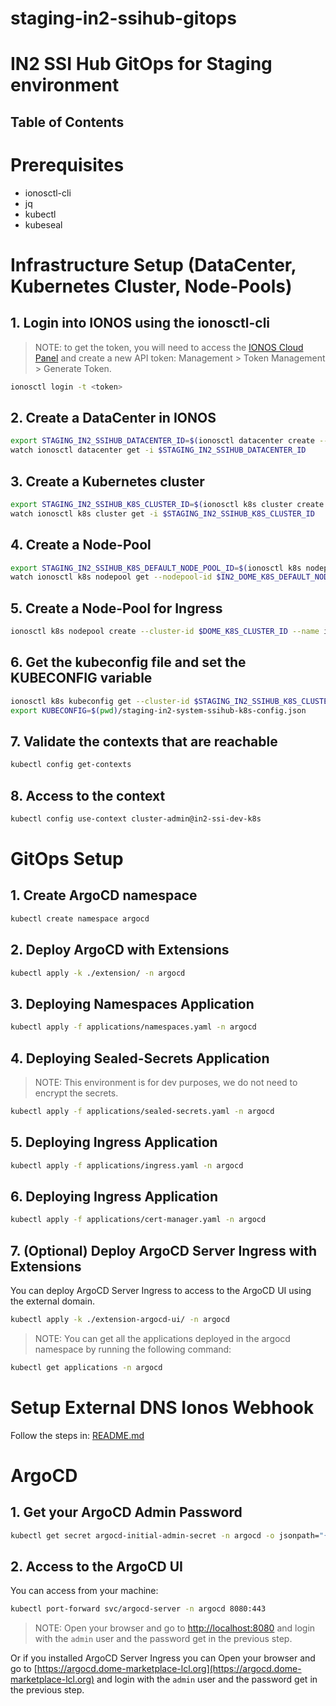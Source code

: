 # staging-in2-ssihub-gitops

<h1>IN2 SSI Hub GitOps for Staging environment</h1>

<h2>Table of Contents</h2>

# Prerequisites

- ionosctl-cli
- jq
- kubectl
- kubeseal

# Infrastructure Setup (DataCenter, Kubernetes Cluster, Node-Pools)

## 1. Login into IONOS using the ionosctl-cli

> NOTE: to get the token, you will need to access the [IONOS Cloud Panel](https://dcd.ionos.com/) and create a new API
> token: Management > Token Management > Generate Token.

```bash
ionosctl login -t <token>
```

## 2. Create a DataCenter in IONOS

```bash
export STAGING_IN2_SSIHUB_DATACENTER_ID=$(ionosctl datacenter create --name in2-ssi-dev -o json | jq -r '.items[0].id')
watch ionosctl datacenter get -i $STAGING_IN2_SSIHUB_DATACENTER_ID
```

## 3. Create a Kubernetes cluster

```bash
export STAGING_IN2_SSIHUB_K8S_CLUSTER_ID=$(ionosctl k8s cluster create --name in2-ssi-dev-k8s -o json | jq -r '.items[0].id')
watch ionosctl k8s cluster get -i $STAGING_IN2_SSIHUB_K8S_CLUSTER_ID
```

## 4. Create a Node-Pool

```bash
export STAGING_IN2_SSIHUB_K8S_DEFAULT_NODE_POOL_ID=$(ionosctl k8s nodepool create --cluster-id $DOME_K8S_CLUSTER_ID --name default-pool --node-count 4 --ram 32768 --storage-size 100 --storage-type SSD --datacenter-id $DOME_DATACENTER_ID --cpu-family "INTEL_SKYLAKE"  -o json | jq -r '.items[0].id')
watch ionosctl k8s nodepool get --nodepool-id $IN2_DOME_K8S_DEFAULT_NODEPOOL_ID --cluster-id $STAGING_IN2_SSIHUB_K8S_CLUSTER_ID
```

## 5. Create a Node-Pool for Ingress

```bash
ionosctl k8s nodepool create --cluster-id $DOME_K8S_CLUSTER_ID --name ingress-pool --node-count 1 --ram 4096 --storage-size 10 --storage-type SSD --datacenter-id $DOME_DATACENTER_ID --cpu-family "INTEL_SKYLAKE" --labels nodepool=ingress
```

## 6. Get the kubeconfig file and set the KUBECONFIG variable

```bash
ionosctl k8s kubeconfig get --cluster-id $STAGING_IN2_SSIHUB_K8S_CLUSTER_ID > staging-in2-system-ssihub-k8s-config.json
export KUBECONFIG=$(pwd)/staging-in2-system-ssihub-k8s-config.json
```

## 7. Validate the contexts that are reachable

```bash
kubectl config get-contexts
```

## 8. Access to the context

```bash
kubectl config use-context cluster-admin@in2-ssi-dev-k8s
```

# GitOps Setup

## 1. Create ArgoCD namespace

```bash
kubectl create namespace argocd
```

## 2. Deploy ArgoCD with Extensions

```bash
kubectl apply -k ./extension/ -n argocd
```

## 3. Deploying Namespaces Application

```bash
kubectl apply -f applications/namespaces.yaml -n argocd
```

## 4. Deploying Sealed-Secrets Application

> NOTE: This environment is for dev purposes, we do not need to encrypt the secrets.

```bash
kubectl apply -f applications/sealed-secrets.yaml -n argocd
```

## 5. Deploying Ingress Application

```bash
kubectl apply -f applications/ingress.yaml -n argocd
```

## 6. Deploying Ingress Application

```bash
kubectl apply -f applications/cert-manager.yaml -n argocd
```

## 7. (Optional) Deploy ArgoCD Server Ingress with Extensions

You can deploy ArgoCD Server Ingress to access to the ArgoCD UI using the external domain.

```bash
kubectl apply -k ./extension-argocd-ui/ -n argocd
```

> NOTE: You can get all the applications deployed in the argocd namespace by running the following command:

```bash
kubectl get applications -n argocd
```

# Setup External DNS Ionos Webhook

Follow the steps in: [README.md](doc/external-dns-ionos-webhook/README.md)

# ArgoCD

## 1. Get your ArgoCD Admin Password

```bash
kubectl get secret argocd-initial-admin-secret -n argocd -o jsonpath="{.data.password}" | base64 -d
```

## 2. Access to the ArgoCD UI

You can access from your machine:

```bash
kubectl port-forward svc/argocd-server -n argocd 8080:443
```

> NOTE: Open your browser and go to [http://localhost:8080](http://localhost:8080) and login with the `admin` user and
> the password get in the previous step.

Or if you installed ArgoCD Server Ingress you can Open your browser and go to
[https://argocd.dome-marketplace-lcl.org](https://argocd.dome-marketplace-lcl.org) and login with the `admin` user and
the password get in the previous step.
